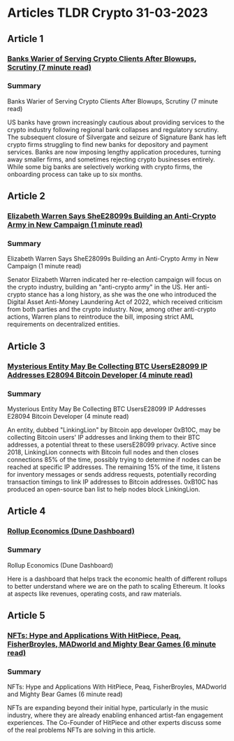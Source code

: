 # Articles TLDR Crypto 31-03-2023

## Article 1
### [Banks Warier of Serving Crypto Clients After Blowups, Scrutiny (7 minute read)](https://tldr.tech)
### Summary 
 Banks Warier of Serving Crypto Clients After Blowups, Scrutiny (7 minute read)

US banks have grown increasingly cautious about providing services to the crypto industry following regional bank collapses and regulatory scrutiny. The subsequent closure of Silvergate and seizure of Signature Bank has left crypto firms struggling to find new banks for depository and payment services. Banks are now imposing lengthy application procedures, turning away smaller firms, and sometimes rejecting crypto businesses entirely. While some big banks are selectively working with crypto firms, the onboarding process can take up to six months.

## Article 2
### [Elizabeth Warren Says SheE28099s Building an Anti-Crypto Army in New Campaign (1 minute read)](https://tldr.tech)
### Summary 
 Elizabeth Warren Says SheE28099s Building an Anti-Crypto Army in New Campaign (1 minute read)</span>

Senator Elizabeth Warren indicated her re-election campaign will focus on the crypto industry, building an "anti-crypto army" in the US. Her anti-crypto stance has a long history, as she was the one who introduced the Digital Asset Anti-Money Laundering Act of 2022, which received criticism from both parties and the crypto industry. Now, among other anti-crypto actions, Warren plans to reintroduce the bill, imposing strict AML requirements on decentralized entities.

## Article 3
### [Mysterious Entity May Be Collecting BTC UsersE28099 IP Addresses E28094 Bitcoin Developer (4 minute read)](https://tldr.tech)
### Summary 
 Mysterious Entity May Be Collecting BTC UsersE28099 IP Addresses E28094 Bitcoin Developer (4 minute read)

An entity, dubbed "LinkingLion" by Bitcoin app developer 0xB10C, may be collecting Bitcoin users' IP addresses and linking them to their BTC addresses, a potential threat to these usersE28099 privacy. Active since 2018, LinkingLion connects with Bitcoin full nodes and then closes connections 85% of the time, possibly trying to determine if nodes can be reached at specific IP addresses. The remaining 15% of the time, it listens for inventory messages or sends address requests, potentially recording transaction timings to link IP addresses to Bitcoin addresses. 0xB10C has produced an open-source ban list to help nodes block LinkingLion.

## Article 4
### [Rollup Economics (Dune Dashboard)](https://tldr.tech)
### Summary 
 Rollup Economics (Dune Dashboard)

Here is a dashboard that helps track the economic health of different rollups to better understand where we are on the path to scaling Ethereum. It looks at aspects like revenues, operating costs, and raw materials.

## Article 5
### [NFTs: Hype and Applications With HitPiece, Peaq, FisherBroyles, MADworld and Mighty Bear Games (6 minute read)](https://tldr.tech)
### Summary 
 NFTs: Hype and Applications With HitPiece, Peaq, FisherBroyles, MADworld and Mighty Bear Games (6 minute read)

NFTs are expanding beyond their initial hype, particularly in the music industry, where they are already enabling enhanced artist-fan engagement experiences. The Co-Founder of HitPiece and other experts discuss some of the real problems NFTs are solving in this article.

